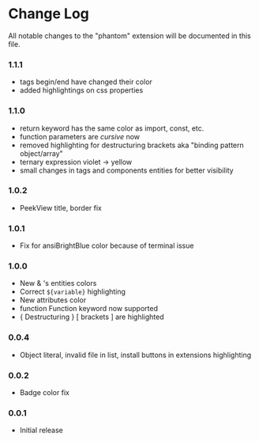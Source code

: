 # Change Log

All notable changes to the "phantom" extension will be documented in this file.

### 1.1.1

-   tags begin/end have changed their color
-   added highlightings on css properties

### 1.1.0

-   return keyword has the same color as import, const, etc.
-   function parameters are <i>cursive</i> now
-   removed highlighting for destructuring brackets aka "binding pattern object/array"
-   ternary expression violet -> yellow
-   small changes in tags and components entities for better visibility

### 1.0.2

-   PeekView title, border fix

### 1.0.1

-   Fix for ansiBrightBlue color because of terminal issue

### 1.0.0

-   New <tag> & <Component/>'s entities colors
-   Correct `${variable}` highlighting
-   New attributes color
-   function Function keyword now supported
-   { Destructuring } [ brackets ] are highlighted

### 0.0.4

-   Object literal, invalid file in list, install buttons in extensions highlighting

### 0.0.2

-   Badge color fix

### 0.0.1

-   Initial release
